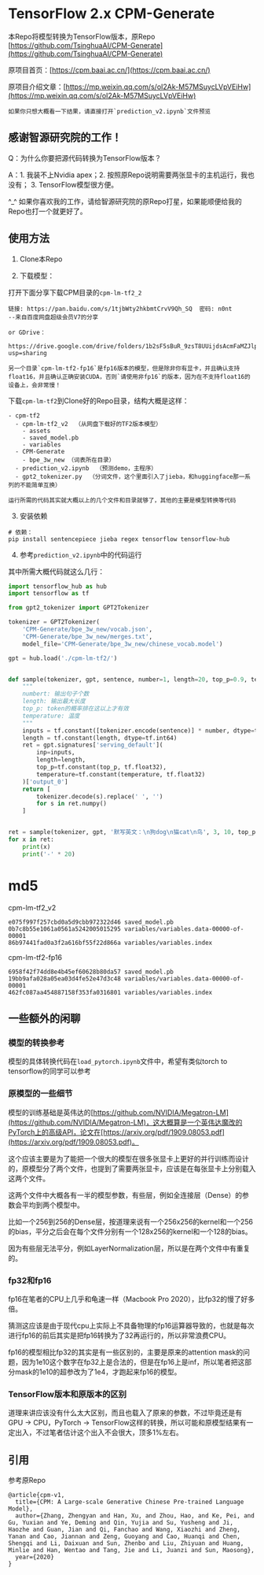 # TensorFlow 2.x CPM-Generate

本Repo将模型转换为TensorFlow版本，原Repo [https://github.com/TsinghuaAI/CPM-Generate](https://github.com/TsinghuaAI/CPM-Generate)

原项目首页：[https://cpm.baai.ac.cn/](https://cpm.baai.ac.cn/)

原项目介绍文章：[https://mp.weixin.qq.com/s/oI2Ak-M57MSuycLVpVEiHw](https://mp.weixin.qq.com/s/oI2Ak-M57MSuycLVpVEiHw)

    如果你只想大概看一下结果，请直接打开`prediction_v2.ipynb`文件预览

## 感谢智源研究院的工作！

Q：为什么你要把源代码转换为TensorFlow版本？

A：1. 我装不上Nvidia apex；2. 按照原Repo说明需要两张显卡的主机运行，我也没有； 3. TensorFlow模型很方便。

^_^ 如果你喜欢我的工作，请给智源研究院的原Repo打星，如果能顺便给我的Repo也打一个就更好了。

## 使用方法

1. Clone本Repo

2. 下载模型：

打开下面分享下载CPM目录的`cpm-lm-tf2_2`


```
链接: https://pan.baidu.com/s/1tjbWty2hkbmtCrvV9Qh_SQ  密码: n0nt
--来自百度网盘超级会员V7的分享

or GDrive：

https://drive.google.com/drive/folders/1b2sF5sBuR_9zsT8UUijdsAcmFaMZJlpX?usp=sharing
```

    另一个目录`cpm-lm-tf2-fp16`是fp16版本的模型，但是除非你有显卡，并且确认支持float16，并且确认正确安装CUDA，否则`请使用非fp16`的版本，因为在不支持float16的设备上，会非常慢！

下载`cpm-lm-tf2`到Clone好的Repo目录，结构大概是这样：

```
- cpm-tf2
  - cpm-lm-tf2_v2  （从网盘下载好的TF2版本模型）
    - assets
    - saved_model.pb
    - variables
  - CPM-Generate
    - bpe_3w_new （词表所在目录）
  - prediction_v2.ipynb  （预测demo，主程序）
  - gpt2_tokenizer.py  （分词文件，这个里面引入了jieba，和huggingface那一系列的不能简单互换）
```

    运行所需的代码其实就大概以上的几个文件和目录就够了，其他的主要是模型转换等代码

3. 安装依赖

```
# 依赖：
pip install sentencepiece jieba regex tensorflow tensorflow-hub
```

4. 参考`prediction_v2.ipynb`中的代码运行


其中所需大概代码就这么几行：

```python
import tensorflow_hub as hub
import tensorflow as tf

from gpt2_tokenizer import GPT2Tokenizer

tokenizer = GPT2Tokenizer(
    'CPM-Generate/bpe_3w_new/vocab.json',
    'CPM-Generate/bpe_3w_new/merges.txt',
    model_file='CPM-Generate/bpe_3w_new/chinese_vocab.model')

gpt = hub.load('./cpm-lm-tf2/')


def sample(tokenizer, gpt, sentence, number=1, length=20, top_p=0.9, temperature=0.9):
    """
    numbert: 输出句子个数
    length: 输出最大长度
    top_p: token的概率排在这以上才有效
    temperature: 温度
    """
    inputs = tf.constant([tokenizer.encode(sentence)] * number, dtype=tf.int64)
    length = tf.constant(length, dtype=tf.int64)
    ret = gpt.signatures['serving_default'](
        inp=inputs,
        length=length,
        top_p=tf.constant(top_p, tf.float32),
        temperature=tf.constant(temperature, tf.float32)
    )['output_0']
    return [
        tokenizer.decode(s).replace(' ', '')
        for s in ret.numpy()
    ]


ret = sample(tokenizer, gpt, '默写英文：\n狗dog\n猫cat\n鸟', 3, 10, top_p=0.9, temperature=0.9)
for x in ret:
    print(x)
    print('-' * 20)
```

# md5

cpm-lm-tf2_v2

```
e075f997f257cbd0a5d9cbb972322d46 saved_model.pb
0b7c8b55e1061a0561a5242005015295 variables/variables.data-00000-of-00001
86b97441fad0a3f2a616bf55f22d866a variables/variables.index
```

cpm-lm-tf2-fp16

```
6958f42f74dd8e4b45ef60628b80da57 saved_model.pb
19bb9afa028a05ea03d4fe52e47d3c48 variables/variables.data-00000-of-00001
462fc087aa454887158f353fa0316801 variables/variables.index
```

## 一些额外的闲聊

### 模型的转换参考

模型的具体转换代码在`load_pytorch.ipynb`文件中，希望有类似torch to tensorflow的同学可以参考

### 原模型的一些细节

模型的训练基础是英伟达的[https://github.com/NVIDIA/Megatron-LM](https://github.com/NVIDIA/Megatron-LM)，这大概算是一个英伟达魔改的PyTorch上的高级API，论文在[https://arxiv.org/pdf/1909.08053.pdf](https://arxiv.org/pdf/1909.08053.pdf)。

这个应该主要是为了能把一个很大的模型在很多张显卡上更好的并行训练而设计的，原模型分了两个文件，也提到了需要两张显卡，应该是在每张显卡上分别载入这两个文件。

这两个文件中大概各有一半的模型参数，有些层，例如全连接层（Dense）的参数会平均到两个模型中。

比如一个256到256的Dense层，按道理来说有一个256x256的kernel和一个256的bias，平分之后会在每个文件分别有一个128x256的kernel和一个128的bias。

因为有些层无法平分，例如LayerNormalization层，所以是在两个文件中有重复的。

### fp32和fp16

fp16在笔者的CPU上几乎和龟速一样（Macbook Pro 2020），比fp32的慢了好多倍。

猜测这应该是由于现代cpu上实际上不具备物理的fp16运算器导致的，也就是每次进行fp16的前后其实是把fp16转换为了32再运行的，所以非常浪费CPU。

fp16的模型相比fp32的其实是有一些区别的，主要是原来的attention mask的问题，因为1e10这个数字在fp32上是合法的，但是在fp16上是inf，所以笔者把这部分mask的1e10的超参改为了1e4，才跑起来fp16的模型。

### TensorFlow版本和原版本的区别

道理来讲应该没有什么太大区别，而且也载入了原来的参数，不过毕竟还是有GPU -> CPU，PyTorch -> TensorFlow这样的转换，所以可能和原模型结果有一定出入，不过笔者估计这个出入不会很大，顶多1%左右。

## 引用

参考原Repo

```
@article{cpm-v1,
  title={CPM: A Large-scale Generative Chinese Pre-trained Language Model},
  author={Zhang, Zhengyan and Han, Xu, and Zhou, Hao, and Ke, Pei, and Gu, Yuxian and Ye, Deming and Qin, Yujia and Su, Yusheng and Ji, Haozhe and Guan, Jian and Qi, Fanchao and Wang, Xiaozhi and Zheng, Yanan and Cao, Jiannan and Zeng, Guoyang and Cao, Huanqi and Chen, Shengqi and Li, Daixuan and Sun, Zhenbo and Liu, Zhiyuan and Huang, Minlie and Han, Wentao and Tang, Jie and Li, Juanzi and Sun, Maosong},
  year={2020}
}
```